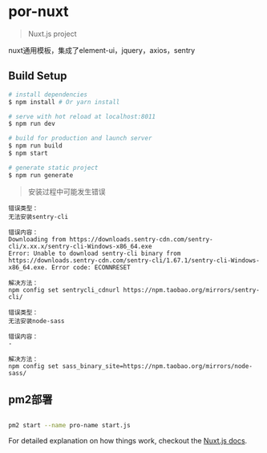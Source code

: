 # por-nuxt

> Nuxt.js project

nuxt通用模板，集成了element-ui，jquery，axios，sentry

## Build Setup

``` bash
# install dependencies
$ npm install # Or yarn install

# serve with hot reload at localhost:8011
$ npm run dev

# build for production and launch server
$ npm run build
$ npm start

# generate static project
$ npm run generate
```

> 安装过程中可能发生错误

```
错误类型：
无法安装sentry-cli

错误内容：
Downloading from https://downloads.sentry-cdn.com/sentry-cli/x.xx.x/sentry-cli-Windows-x86_64.exe 
Error: Unable to download sentry-cli binary from https://downloads.sentry-cdn.com/sentry-cli/1.67.1/sentry-cli-Windows-x86_64.exe. Error code: ECONNRESET

解决方法：
npm config set sentrycli_cdnurl https://npm.taobao.org/mirrors/sentry-cli/
```

```
错误类型：
无法安装node-sass

错误内容：
-

解决方法：
npm config set sass_binary_site=https://npm.taobao.org/mirrors/node-sass/
```

## pm2部署

``` bash

pm2 start --name pro-name start.js

```

For detailed explanation on how things work, checkout the [Nuxt.js docs](https://github.com/nuxt/nuxt.js).
